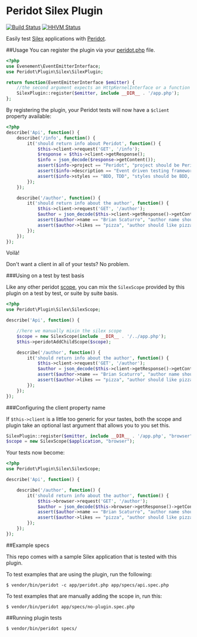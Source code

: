 Peridot Silex Plugin
====================

[![Build Status](https://travis-ci.org/peridot-php/peridot-silex-plugin.png)](https://travis-ci.org/peridot-php/peridot-silex-plugin) [![HHVM Status](http://hhvm.h4cc.de/badge/peridot-php/peridot-silex-plugin.svg)](http://hhvm.h4cc.de/package/peridot-php/peridot-silex-plugin)

Easily test [Silex](http://silex.sensiolabs.org/) applications with [Peridot](http://peridot-php.github.io/).

##Usage
You can register the plugin via your [peridot.php](http://peridot-php.github.io/#plugins) file.

```php
<?php
use Evenement\EventEmitterInterface;
use Peridot\Plugin\Silex\SilexPlugin;

return function(EventEmitterInterface $emitter) {
    //the second argument expects an HttpKernelInterface or a function that returns one
    SilexPlugin::register($emitter, include __DIR__ . '/app.php');
};
```

By registering the plugin, your Peridot tests will now have a `$client` property available:

```php
<?php
describe('Api', function() {
    describe('/info', function() {
        it('should return info about Peridot', function() {
            $this->client->request('GET', '/info');
            $response = $this->client->getResponse();
            $info = json_decode($response->getContent());
            assert($info->project == "Peridot", "project should be Peridot");
            assert($info->description == "Event driven testing framework", "description should describe Peridot");
            assert($info->styles == "BDD, TDD", "styles should be BDD, TDD");
        });
    });

    describe('/author', function() {
        it('should return info about the author', function() {
            $this->client->request('GET', '/author');
            $author = json_decode($this->client->getResponse()->getContent());
            assert($author->name == "Brian Scaturro", "author name should be on response");
            assert($author->likes == "pizza", "author should like pizza");
        });
    });
});
```

Voilà!

Don't want a client in all of your tests? No problem.

###Using on a test by test basis

Like any other peridot [scope](http://peridot-php.github.io/#scopes), you can mix the `SilexScope` provided by this plugin
on a test by test, or suite by suite basis.

```php
<?php
use Peridot\Plugin\Silex\SilexScope;

describe('Api', function() {

    //here we manually mixin the silex scope
    $scope = new SilexScope(include __DIR__ . '/../app.php');
    $this->peridotAddChildScope($scope);

    describe('/author', function() {
        it('should return info about the author', function() {
            $this->client->request('GET', '/author');
            $author = json_decode($this->client->getResponse()->getContent());
            assert($author->name == "Brian Scaturro", "author name should be on response");
            assert($author->likes == "pizza", "author should like pizza");
        });
    });
});
```

###Configuring the client property name

If `$this->client` is a little too generic for your tastes, both the scope and plugin take an optional last argument that allows you to
you set this.

```php
SilexPlugin::register($emitter, include __DIR__ . '/app.php', "browser");
$scope = new SilexScope($application, "browser");
```

Your tests now become:

```php
<?php
use Peridot\Plugin\Silex\SilexScope;

describe('Api', function() {

    describe('/author', function() {
        it('should return info about the author', function() {
            $this->browser->request('GET', '/author');
            $author = json_decode($this->browser->getResponse()->getContent());
            assert($author->name == "Brian Scaturro", "author name should be on response");
            assert($author->likes == "pizza", "author should like pizza");
        });
    });
});
```

##Example specs

This repo comes with a sample Silex application that is tested with this plugin.

To test examples that are using the plugin, run the following:

```
$ vendor/bin/peridot -c app/peridot.php app/specs/api.spec.php
```

To test examples that are manually adding the scope in, run this:

```
$ vendor/bin/peridot app/specs/no-plugin.spec.php
```

##Running plugin tests

```
$ vendor/bin/peridot specs/
```
